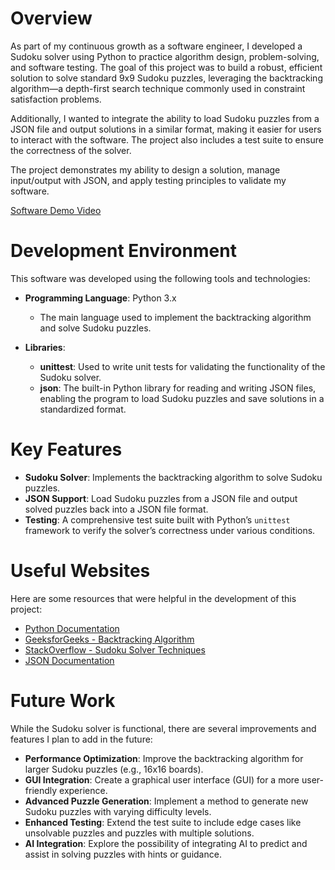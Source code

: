 # Overview

As part of my continuous growth as a software engineer, I developed a Sudoku solver using Python to practice algorithm design, problem-solving, and software testing. The goal of this project was to build a robust, efficient solution to solve standard 9x9 Sudoku puzzles, leveraging the backtracking algorithm—a depth-first search technique commonly used in constraint satisfaction problems. 

Additionally, I wanted to integrate the ability to load Sudoku puzzles from a JSON file and output solutions in a similar format, making it easier for users to interact with the software. The project also includes a test suite to ensure the correctness of the solver.

The project demonstrates my ability to design a solution, manage input/output with JSON, and apply testing principles to validate my software.

[Software Demo Video](http://youtube.link.goes.here)

# Development Environment

This software was developed using the following tools and technologies:

- **Programming Language**: Python 3.x
  - The main language used to implement the backtracking algorithm and solve Sudoku puzzles.
  
- **Libraries**:
  - **unittest**: Used to write unit tests for validating the functionality of the Sudoku solver.
  - **json**: The built-in Python library for reading and writing JSON files, enabling the program to load Sudoku puzzles and save solutions in a standardized format.
  
# Key Features

- **Sudoku Solver**: Implements the backtracking algorithm to solve Sudoku puzzles.
- **JSON Support**: Load Sudoku puzzles from a JSON file and output solved puzzles back into a JSON file format.
- **Testing**: A comprehensive test suite built with Python’s `unittest` framework to verify the solver’s correctness under various conditions.

# Useful Websites

Here are some resources that were helpful in the development of this project:

- [Python Documentation](https://docs.python.org/3/)
- [GeeksforGeeks - Backtracking Algorithm](https://www.geeksforgeeks.org/backtracking-algorithms/)
- [StackOverflow - Sudoku Solver Techniques](https://stackoverflow.com/questions/ask)
- [JSON Documentation](https://www.json.org/json-en.html)

# Future Work

While the Sudoku solver is functional, there are several improvements and features I plan to add in the future:

- **Performance Optimization**: Improve the backtracking algorithm for larger Sudoku puzzles (e.g., 16x16 boards).
- **GUI Integration**: Create a graphical user interface (GUI) for a more user-friendly experience.
- **Advanced Puzzle Generation**: Implement a method to generate new Sudoku puzzles with varying difficulty levels.
- **Enhanced Testing**: Extend the test suite to include edge cases like unsolvable puzzles and puzzles with multiple solutions.
- **AI Integration**: Explore the possibility of integrating AI to predict and assist in solving puzzles with hints or guidance.

